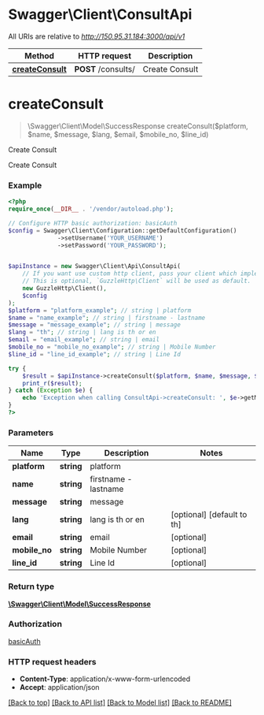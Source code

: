 # Swagger\Client\ConsultApi

All URIs are relative to *http://150.95.31.184:3000/api/v1*

Method | HTTP request | Description
------------- | ------------- | -------------
[**createConsult**](ConsultApi.md#createConsult) | **POST** /consults/ | Create Consult


# **createConsult**
> \Swagger\Client\Model\SuccessResponse createConsult($platform, $name, $message, $lang, $email, $mobile_no, $line_id)

Create Consult

Create Consult

### Example
```php
<?php
require_once(__DIR__ . '/vendor/autoload.php');

// Configure HTTP basic authorization: basicAuth
$config = Swagger\Client\Configuration::getDefaultConfiguration()
              ->setUsername('YOUR_USERNAME')
              ->setPassword('YOUR_PASSWORD');


$apiInstance = new Swagger\Client\Api\ConsultApi(
    // If you want use custom http client, pass your client which implements `GuzzleHttp\ClientInterface`.
    // This is optional, `GuzzleHttp\Client` will be used as default.
    new GuzzleHttp\Client(),
    $config
);
$platform = "platform_example"; // string | platform
$name = "name_example"; // string | firstname - lastname
$message = "message_example"; // string | message
$lang = "th"; // string | lang is th or en
$email = "email_example"; // string | email
$mobile_no = "mobile_no_example"; // string | Mobile Number
$line_id = "line_id_example"; // string | Line Id

try {
    $result = $apiInstance->createConsult($platform, $name, $message, $lang, $email, $mobile_no, $line_id);
    print_r($result);
} catch (Exception $e) {
    echo 'Exception when calling ConsultApi->createConsult: ', $e->getMessage(), PHP_EOL;
}
?>
```

### Parameters

Name | Type | Description  | Notes
------------- | ------------- | ------------- | -------------
 **platform** | **string**| platform |
 **name** | **string**| firstname - lastname |
 **message** | **string**| message |
 **lang** | **string**| lang is th or en | [optional] [default to th]
 **email** | **string**| email | [optional]
 **mobile_no** | **string**| Mobile Number | [optional]
 **line_id** | **string**| Line Id | [optional]

### Return type

[**\Swagger\Client\Model\SuccessResponse**](../Model/SuccessResponse.md)

### Authorization

[basicAuth](../../README.md#basicAuth)

### HTTP request headers

 - **Content-Type**: application/x-www-form-urlencoded
 - **Accept**: application/json

[[Back to top]](#) [[Back to API list]](../../README.md#documentation-for-api-endpoints) [[Back to Model list]](../../README.md#documentation-for-models) [[Back to README]](../../README.md)

